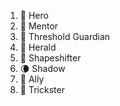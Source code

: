 



1. 🗿 Hero
2. 🦉 Mentor
3. 💂 Threshold Guardian
4. 📣 Herald
5. 🦹 Shapeshifter
6. 🌘 Shadow
7. 🤝 Ally
8. 🤹 Trickster